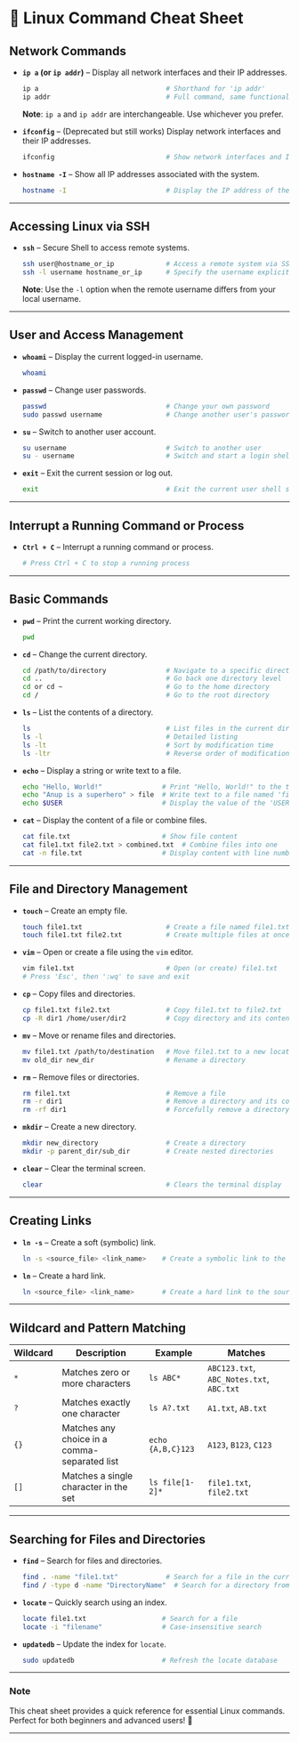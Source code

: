 # **🐧 Linux Command Cheat Sheet**

## **Network Commands**

- **`ip a` (or `ip addr`)** – Display all network interfaces and their IP addresses.  
  ```bash
  ip a                                # Shorthand for 'ip addr'
  ip addr                             # Full command, same functionality as 'ip a'
  ```
  **Note**: `ip a` and `ip addr` are interchangeable. Use whichever you prefer.

- **`ifconfig`** – (Deprecated but still works) Display network interfaces and their IP addresses.  
  ```bash
  ifconfig                            # Show network interfaces and IP details
  ```

- **`hostname -I`** – Show all IP addresses associated with the system.  
  ```bash
  hostname -I                         # Display the IP address of the system
  ```

---

## **Accessing Linux via SSH**

- **`ssh`** – Secure Shell to access remote systems.  
  ```bash
  ssh user@hostname_or_ip             # Access a remote system via SSH
  ssh -l username hostname_or_ip      # Specify the username explicitly
  ```
  **Note**: Use the `-l` option when the remote username differs from your local username.

---

## **User and Access Management**

- **`whoami`** – Display the current logged-in username.  
  ```bash
  whoami
  ```

- **`passwd`** – Change user passwords.  
  ```bash
  passwd                              # Change your own password
  sudo passwd username                # Change another user's password (requires sudo)
  ```

- **`su`** – Switch to another user account.  
  ```bash
  su username                         # Switch to another user
  su - username                       # Switch and start a login shell
  ```

- **`exit`** – Exit the current session or log out.  
  ```bash
  exit                                # Exit the current user shell session
  ```

---

## **Interrupt a Running Command or Process**

- **`Ctrl + C`** – Interrupt a running command or process.  
  ```bash
  # Press Ctrl + C to stop a running process
  ```

---

## **Basic Commands**

- **`pwd`** – Print the current working directory.  
  ```bash
  pwd
  ```

- **`cd`** – Change the current directory.  
  ```bash
  cd /path/to/directory               # Navigate to a specific directory
  cd ..                               # Go back one directory level
  cd or cd ~                          # Go to the home directory
  cd /                                # Go to the root directory
  ```

- **`ls`** – List the contents of a directory.  
  ```bash
  ls                                  # List files in the current directory
  ls -l                               # Detailed listing
  ls -lt                              # Sort by modification time
  ls -ltr                             # Reverse order of modification time
  ```

- **`echo`** – Display a string or write text to a file.  
  ```bash
  echo "Hello, World!"               # Print "Hello, World!" to the terminal
  echo "Anup is a superhero" > file  # Write text to a file named 'file'
  echo $USER                         # Display the value of the 'USER' variable
  ```

- **`cat`** – Display the content of a file or combine files.  
  ```bash
  cat file.txt                       # Show file content
  cat file1.txt file2.txt > combined.txt  # Combine files into one
  cat -n file.txt                    # Display content with line numbers
  ```

---

## **File and Directory Management**

- **`touch`** – Create an empty file.  
  ```bash
  touch file1.txt                     # Create a file named file1.txt
  touch file1.txt file2.txt           # Create multiple files at once
  ```

- **`vim`** – Open or create a file using the `vim` editor.  
  ```bash
  vim file1.txt                       # Open (or create) file1.txt
  # Press 'Esc', then ':wq' to save and exit
  ```

- **`cp`** – Copy files and directories.  
  ```bash
  cp file1.txt file2.txt              # Copy file1.txt to file2.txt
  cp -R dir1 /home/user/dir2          # Copy directory and its contents
  ```

- **`mv`** – Move or rename files and directories.  
  ```bash
  mv file1.txt /path/to/destination   # Move file1.txt to a new location
  mv old_dir new_dir                  # Rename a directory
  ```

- **`rm`** – Remove files or directories.  
  ```bash
  rm file1.txt                        # Remove a file
  rm -r dir1                          # Remove a directory and its contents
  rm -rf dir1                         # Forcefully remove a directory and its contents
  ```

- **`mkdir`** – Create a new directory.  
  ```bash
  mkdir new_directory                 # Create a directory
  mkdir -p parent_dir/sub_dir         # Create nested directories
  ```

- **`clear`** – Clear the terminal screen.  
  ```bash
  clear                               # Clears the terminal display
  ```

---

## **Creating Links**

- **`ln -s`** – Create a soft (symbolic) link.  
  ```bash
  ln -s <source_file> <link_name>    # Create a symbolic link to the source file
  ```

- **`ln`** – Create a hard link.  
  ```bash
  ln <source_file> <link_name>       # Create a hard link to the source file
  ```

---

## **Wildcard and Pattern Matching**

| Wildcard | Description                              | Example             | Matches                                  |
|----------|------------------------------------------|---------------------|-----------------------------------------|
| `*`      | Matches zero or more characters          | `ls ABC*`          | `ABC123.txt`, `ABC_Notes.txt`, `ABC.txt` |
| `?`      | Matches exactly one character            | `ls A?.txt`        | `A1.txt`, `AB.txt`                     |
| `{}`     | Matches any choice in a comma-separated list | `echo {A,B,C}123` | `A123`, `B123`, `C123`                 |
| `[]`     | Matches a single character in the set    | `ls file[1-2]*`    | `file1.txt`, `file2.txt`               |

---

## **Searching for Files and Directories**

- **`find`** – Search for files and directories.  
  ```bash
  find . -name "file1.txt"            # Search for a file in the current directory
  find / -type d -name "DirectoryName"  # Search for a directory from the root
  ```

- **`locate`** – Quickly search using an index.  
  ```bash
  locate file1.txt                   # Search for a file
  locate -i "filename"               # Case-insensitive search
  ```

- **`updatedb`** – Update the index for `locate`.  
  ```bash
  sudo updatedb                      # Refresh the locate database
  ```

---

### **Note**  
This cheat sheet provides a quick reference for essential Linux commands. Perfect for both beginners and advanced users! 🐧  

---
